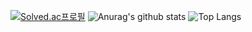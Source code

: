 [![Solved.ac프로필](http://mazassumnida.wtf/api/v2/generate_badge?boj=quswjdgns26)](https://solved.ac/quswjdgns26)
![Anurag's github stats](https://github-readme-stats.vercel.app/api?username=quswjdgns399&show_icons=true&theme=tokyonight)
![Top Langs](https://github-readme-stats.vercel.app/api/top-langs/?username=quswjdgns399&layout=compact&theme=tokyonight)

